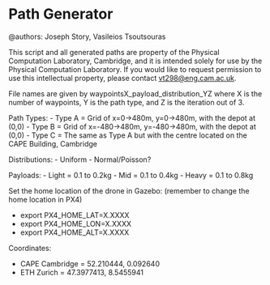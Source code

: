 # Path Generator

@authors: Joseph Story, Vasileios Tsoutsouras

This script and all generated paths are property of the Physical Computation Laboratory, Cambridge, and it is intended solely for use by the Physical Computation Laboratory.
If you would like to request permission to use this intellectual property, please contact vt298@eng.cam.ac.uk.

File names are given by waypointsX_payload_distribution_YZ where X is the number of waypoints, Y is the path type, and Z is the iteration out of 3.

Path Types:
	- Type A = Grid of x=0->480m, y=0->480m, with the depot at (0,0)
	- Type B = Grid of x=-480->480m, y=-480->480m, with the depot at (0,0)
	- Type C = The same as Type A but with the centre located on the CAPE Building, Cambridge

Distributions:
 	- Uniform
 	- Normal/Poisson?

Payloads:
 	- Light = 0.1 to 0.2kg
 	- Mid = 0.1 to 0.4kg
	- Heavy = 0.1 to 0.8kg




Set the home location of the drone in Gazebo: (remember to change the home location in PX4)
 - export PX4_HOME_LAT=X.XXXX
 - export PX4_HOME_LON=X.XXXX
 - export PX4_HOME_ALT=X.XXXX

Coordinates:
 - CAPE Cambridge = 52.210444, 0.092640
 - ETH Zurich = 47.3977413, 8.5455941
